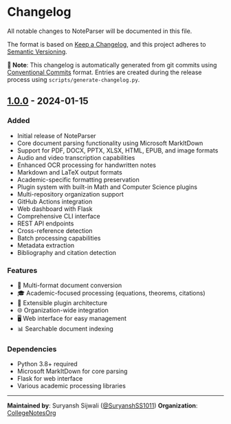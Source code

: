 # Changelog

All notable changes to NoteParser will be documented in this file.

The format is based on [Keep a Changelog](https://keepachangelog.com/en/1.0.0/),
and this project adheres to [Semantic Versioning](https://semver.org/spec/v2.0.0.html).

**📝 Note**: This changelog is automatically generated from git commits using [Conventional Commits](https://conventionalcommits.org/) format.
Entries are created during the release process using `scripts/generate-changelog.py`.

## [1.0.0] - 2024-01-15

### Added
- Initial release of NoteParser
- Core document parsing functionality using Microsoft MarkItDown
- Support for PDF, DOCX, PPTX, XLSX, HTML, EPUB, and image formats
- Audio and video transcription capabilities
- Enhanced OCR processing for handwritten notes
- Markdown and LaTeX output formats
- Academic-specific formatting preservation
- Plugin system with built-in Math and Computer Science plugins
- Multi-repository organization support
- GitHub Actions integration
- Web dashboard with Flask
- Comprehensive CLI interface
- REST API endpoints
- Cross-reference detection
- Batch processing capabilities
- Metadata extraction
- Bibliography and citation detection

### Features
- 🔄 Multi-format document conversion
- 🎓 Academic-focused processing (equations, theorems, citations)
- 🔌 Extensible plugin architecture
- 🌐 Organization-wide integration
- 🖥️ Web interface for easy management
- 📊 Searchable document indexing

### Dependencies
- Python 3.8+ required
- Microsoft MarkItDown for core parsing
- Flask for web interface
- Various academic processing libraries

[1.0.0]: https://github.com/CollegeNotesOrg/noteparser/releases/tag/v1.0.0

---

**Maintained by**: Suryansh Sijwali ([@SuryanshSS1011](https://github.com/SuryanshSS1011))
**Organization**: [CollegeNotesOrg](https://github.com/CollegeNotesOrg)
